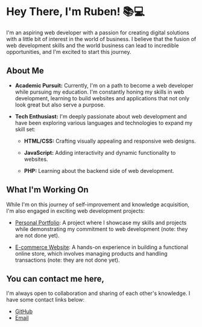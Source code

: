 # Hey There, I'm Ruben! 📚💻

I'm an aspiring web developer with a passion for creating digital solutions with a little bit of interest in the world of business. I believe that the fusion of web development skills and the world business can lead to incredible opportunities, and I'm excited to start this journey.

## About Me

- **Academic Pursuit:** Currently, I'm on a path to become a web developer while pursuing my education. I'm constantly honing my skills in web development, learning to build websites and applications that not only look great but also serve a purpose.

- **Tech Enthusiast:** I'm deeply passionate about web development and have been exploring various languages and technologies to expand my skill set:

  - **HTML/CSS:** Crafting visually appealing and responsive web designs.

  - **JavaScript:** Adding interactivity and dynamic functionality to websites.
 
  - **PHP:** Learning about the backend side of web development.

## What I'm Working On

While I'm on this journey of self-improvement and knowledge acquisition, I'm also engaged in exciting web development projects:

- [Personal Portfolio](link-to-portfolio): A project where I showcase my skills and projects while demonstrating my commitment to web development (note: they are not done yet).

- [E-commerce Website](link-to-ecommerce): A hands-on experience in building a functional online store, which involves managing products and handling transactions (note: they are not done yet).



## You can contact me here,

I'm always open to collaboration and sharing of each other's knowledge. I have some contact links below:

- [GitHub](https://github.com/RubenKorse)
- [Email](mailto:RubenKorse@gmail.com)




